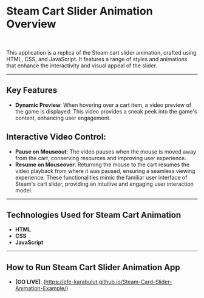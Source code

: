 # Steam Cart Slider Animation Overview

<br/>

This application is a replica of the Steam cart slider animation, crafted using HTML, CSS, and JavaScript. It features a range of styles and animations that enhance the interactivity and visual appeal of the slider.

---

## Key Features
- **Dynamic Preview**: When hovering over a cart item, a video preview of the game is displayed. This video provides a sneak peek into the game's content, enhancing user engagement.

## Interactive Video Control:

- **Pause on Mouseout**: The video pauses when the mouse is moved away from the cart, conserving resources and improving user experience.
- **Resume on Mouseover**: Returning the mouse to the cart resumes the video playback from where it was paused, ensuring a seamless viewing experience.
These functionalities mimic the familiar user interface of Steam's cart slider, providing an intuitive and engaging user interaction model.

---

## Technologies Used for Steam Cart Animation
- **HTML**
- **CSS**
- **JavaScript**

---

## How to Run Steam Cart Slider Animation App

- **[GO LIVE]**: (https://efe-karabulut.github.io/Steam-Card-Slider-Animation-Example/)
